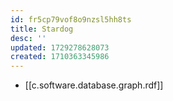 ```yaml
---
id: fr5cp79vof8o9nzsl5hh8ts
title: Stardog
desc: ''
updated: 1729278628073
created: 1710363345986
---
```


- [[c.software.database.graph.rdf]]